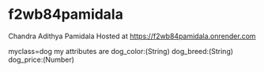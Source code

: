 # f2wb84pamidala
Chandra Adithya Pamidala
Hosted at <https://f2wb84pamidala.onrender.com>
 
 myclass=dog
 my attributes are
 dog_color:(String)
 dog_breed:(String)
 dog_price:(Number)
